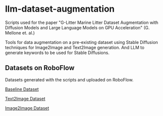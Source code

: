 # llm-dataset-augmentation

Scripts used for the paper "G-Litter Marine Litter Dataset Augmentation with Diffusion Models and Large Language Models on GPU Acceleration" (G. Mellone et. al.)

Tools for data augmentation on a pre-existing dataset using Stable Diffusion techniques for Image2Image and Text2Image generation. And LLM to generate keywords to be used for Stable Diffusions.

## Datasets on RoboFlow

Datasets generated with the scripts and uploaded on RoboFlow.

[Baseline Dataset](https://universe.roboflow.com/gennaro-mellone/glitter_baseline_backup)

[Text2Image Dataset](https://universe.roboflow.com/gennaro-mellone/glitter_text-img_backup)

[Image2Image Dataset](https://universe.roboflow.com/gennaro-mellone/glitter_stablediff_backup)
